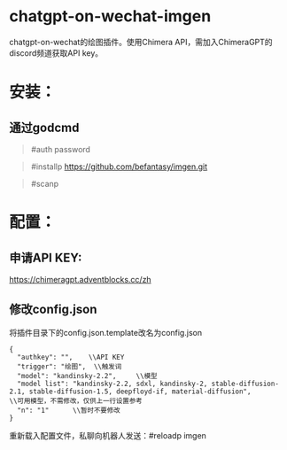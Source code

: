 # chatgpt-on-wechat-imgen

chatgpt-on-wechat的绘图插件。使用Chimera API，需加入ChimeraGPT的discord频道获取API key。

# 安装：
## 通过godcmd
> #auth password			

> #installp https://github.com/befantasy/imgen.git     

> #scanp      
  
#	配置：
## 申请API KEY:
https://chimeragpt.adventblocks.cc/zh

## 修改config.json
将插件目录下的config.json.template改名为config.json
```
{
  "authkey": "",	\\API KEY
  "trigger": "绘图", 	\\触发词
  "model": "kandinsky-2.2", 	\\模型
  "model list": "kandinsky-2.2, sdxl, kandinsky-2, stable-diffusion-2.1, stable-diffusion-1.5, deepfloyd-if, material-diffusion",		\\可用模型，不需修改，仅供上一行设置参考
  "n": "1"		\\暂时不要修改
}

```

重新载入配置文件，私聊向机器人发送：#reloadp imgen
